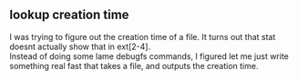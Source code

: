 ## lookup creation time

I was trying to figure out the creation time of a file. It turns out that stat doesnt actually show that in ext[2-4].  
Instead of doing some lame debugfs commands, I figured let me just write something real fast that takes a file, and outputs the creation time.


